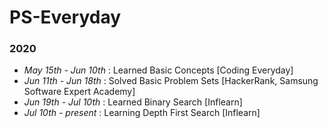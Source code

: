 # PS-Everyday
### 2020
* _May 15th - Jun 10th_  : Learned Basic Concepts [Coding Everyday]
* _Jun 11th - Jun 18th_  : Solved Basic Problem Sets [HackerRank, Samsung Software Expert Academy]
* _Jun 19th - Jul 10th_  : Learned Binary Search [Inflearn]
* _Jul 10th - present_   : Learning Depth First Search [Inflearn]
